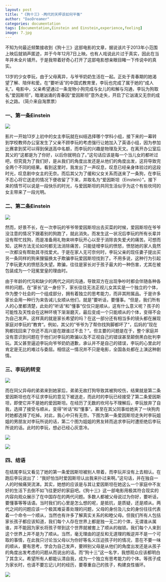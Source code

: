 ```yaml
---
layout: post
title: "《狗十三》-两代的天枰该如何平衡"
author: "DaoDreamer"
categories: documentation
tags: [documentation,Einstein and Einstein,experience,feeling]
image: 7.jpg
---
```

不知为何最近频繁接收到《狗十三》这部电影的文章，据说该片于2013年小范围上映后就销声匿迹，并于今年12月7日上映。也有人戏说此片过于真实，因此在当年并未全片铺开。于是我带着好奇心打开了这部电影想亲眼目睹一下传说中的真实。

13岁的少女李玩，由于父母离异，与爷爷奶奶生活在一起。正处于青春期的她渴望了解、陪伴和爱。在“要听话”的中国式教育里，李玩也完成了属于她的“成人礼”。电影中，父亲希望通过一条宠物小狗完成与女儿的和解与沟通，李玩为狗取名“爱因斯坦”，暗潮汹涌的青春因“爱因斯坦”意外走失，开启了它汹涌又无奈的成长之路。（简介来自淘票票）

### 一、第一条Einstein

![](https://blog-1257755790.cos.ap-shanghai.myqcloud.com/%E7%AC%AC%E4%B8%80%E4%B8%AAEinstein.jpg)

影片一开始13岁上初中的女主李玩就在纠结选择哪个学科小组，接下来的一幕转到学校教师办公室发生了父亲不顾李玩的考虑强行让她加入了英语小组，因为参加比赛拿到奖可以得到保送高中名额，而李玩的兴趣是物理及天文。在离开办公室后其父的“这都是为了你好，以后你就明白了。”这句话应该是每一个当儿女的都听过吧，但究竟为了我们好，是从我们的角度出发还是从他们的角度出发，这将导致完全两个不同的结果。看到这里时，我发出了一声叹息，叹息已经亲身体验过的这段时光，叹息剧中女主的无奈。而后其父为了缓和父女关系而送来了一条狗，在李玩不忍心将它送走的情况下便收留了下来，并取名为“爱因斯坦（Einstein）”。接下来的情节可以说是一段快乐的时光，与爱因斯坦的共同生活似乎为这个有些坎坷的女主带来了一段光明。

### 二、第二条Einstein

![](https://blog-1257755790.cos.ap-shanghai.myqcloud.com/%E7%AC%AC%E4%BA%8C%E4%B8%AAEinstein.jpg)

然而，好景不长，在一次李玩的爷爷带爱因斯坦出去买菜的时候，爱因斯坦在爷爷没注意的情况下跟着别的狗跑了，就此消失。而发生这一状况后李玩的所有长辈并没有帮忙找狗，而是准备用礼物来哄李玩开心以至于消除丧失爱犬的痛苦。可想而知，这种方法无论如何都无法消除痛苦，只能徒增李玩的愤怒，愤怒她的家人竟然一次都没有帮助其寻找爱犬。于是在家人无可奈何时，李玩父亲的现任妻子提出买另一条同样的狗来狸猫换太子欺骗李玩爱因斯坦找到了。不用多说，这种行为引起了李玩更大的愤怒及失望。欺骗，往往是家长对于孩子最大的一种伤害，尤其在被包装成为一个冠冕堂皇的理由时。

由于年龄的代沟和缺少的两代之间的沟通，导致双方在出现争吵时都会伴随各种各样的问题。在“家长”这一身份下，家长往往无法正视儿女其实是一个独立的个体，作为整个社会的一个组成部分，拥有着独立的思考能力，而非其附属品。于是许多家长会用一种行为来告诫儿女顺从他们，就是”要听话，要懂事。“但是，我们所有人的心里都清楚，此处的”听话“和”懂事“仅仅只是顺从，这有什么意义呢？孩子的可能性及天性会在这种环境下渐渐磨灭，最后变成一个只能顺从的个体，变得不会为自己发声。这样真的就是家长希望的吗？在这一部分还有相当多的镜头都在展现家庭对李玩的”教育“。例如，其父的”爷爷为了帮你找狗脚都坏了“，后妈的”现在狗都找回来了你还不高兴是在跟谁过不去？“。但主要的问题是在于，整个家庭并没有意识到问题在于他们对李玩的欺骗以及不正视自己的错误甚至颠倒黑白批判李玩。其父甚至逼迫李玩向爷爷奶奶道歉，承认并不是自己的错误，李玩的心里此时肯定是无比的难过与委屈。相信这一情况并不只是电影，全国各处都在上演这种剧情。

### 三、李玩的转变

![](https://blog-1257755790.cos.ap-shanghai.myqcloud.com/%E8%BD%AC%E5%8F%98.jpg)

而在同父异母的弟弟来到她家后，弟弟无故打狗导致其被狗咬伤，结果就是第二条爱因斯坦也在不征求李玩的意见下被送走，而此时的李玩已经接受了第二条爱因斯坦，即使它并不是她的爱因斯坦。在经历了无数的坎坷与不理解后，李玩放弃了自我，选择了接受与顺从，变得”听话“和”懂事“。甚至在其父同事给她夹了一块狗肉时她都选择了吃掉。对此，我心中只有无奈。下图为第一条爱因斯坦走失时李玩姐姐的男朋友对李玩所说的话，第二个图为姐姐的男友转而追求李玩时遭拒绝后李玩所说的话。此时的李玩，想必已经心灰意冷。

![](https://blog-1257755790.cos.ap-shanghai.myqcloud.com/%E4%BB%A5%E5%90%8E%E8%BF%98%E5%A4%9A%E7%9D%80%E5%91%A21.jpg)

![](https://blog-1257755790.cos.ap-shanghai.myqcloud.com/%E4%BB%A5%E5%90%8E%E8%BF%98%E5%A4%9A%E7%9D%80%E5%91%A22.jpg)

### 四、结语

在结尾李玩又看见了她的第一条爱因斯坦被别人带着，而李玩并没有上去相认。在跑后李玩说出了：“我好怕当时爱因斯坦认出我来扑过来啊。”这句话，并在独自一人的时候痛哭流涕。其实，她想的应该是与其让爱因斯坦在她这么一个家庭中不友好的生活下去倒不如飞往更好的家庭吧。《狗十三》这一部电影用极其符合现实的内容向观众展示了在中国存在的两代问题。多数人都被父母说过为你好，要听话，要懂事等等话语。当时我们的心里是怎么想的呢，是抵抗，是质疑，还是顺从。两代之间的问题应该一个极其难妥善处理的问题，父母的身份及儿女的身份往往代表着一个命令一个顺从，当然也有许多了解真实关系的和睦父母。但我们所有人包括家长孩子都应该知道，我们每个人存在世界上都是独一无二的个体，无谓谁从属谁，并不能因为家长将孩子带到这个世界就被套上了顺从的枷锁。我们每个人来到这个世界上并不是为了顺从。当然，毫无理由的逆反和无道理的叛逆并不是一个可取的事情，在此我只讨论当父母以为你好等名义压迫孩子时的情况，意在不要一味的顺从，要有思考，学会为自己发声，要辨别父母是从他们的角度出发还是从孩子的角度出发考虑的问题从而说出的话。而“狗十三”这一名字，我想观众应该都明白了其含义。希望所有人都能认清自我，成为一个独立有思考能力的个体。等孩子成为家长时，也请不要忘记儿时的经历，要尊重自己的孩子，构建良性循环。

![](https://blog-1257755790.cos.ap-shanghai.myqcloud.com/%E5%81%B6%E9%81%87%E7%AC%AC%E4%B8%80%E6%9D%A1.jpg)